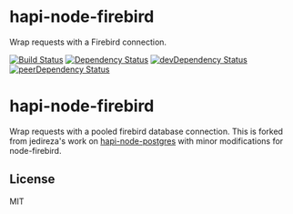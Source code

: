 # hapi-node-firebird

Wrap requests with a Firebird connection.

[![Build Status](https://travis-ci.org/brightloudnoise/hapi-node-firebird.svg?branch=master)](https://travis-ci.org/brightloudnoise/hapi-node-firebird)
[![Dependency Status](https://david-dm.org/brightloudnoise/hapi-node-firebird.svg?style=flat)](https://david-dm.org/brightloudnoise/hapi-node-firebird)
[![devDependency Status](https://david-dm.org/brightloudnoise/hapi-node-firebird/dev-status.svg?style=flat)](https://david-dm.org/brightloudnoise/hapi-node-firebird#info=devDependencies)
[![peerDependency Status](https://david-dm.org/brightloudnoise/hapi-node-firebird/peer-status.svg?style=flat)](https://david-dm.org/brightloudnoise/hapi-node-firebird#info=peerDependencies)
# hapi-node-firebird #

Wrap requests with a pooled firebird database connection. This is forked from jedireza's work on [hapi-node-postgres](https://github.com/jedireza/hapi-node-postgres) with minor modifications for node-firebird.

## License

MIT
